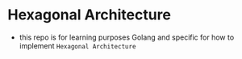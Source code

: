 # Hexagonal Architecture

* this repo is for learning purposes Golang and specific for how to implement ```Hexagonal Architecture``` 

